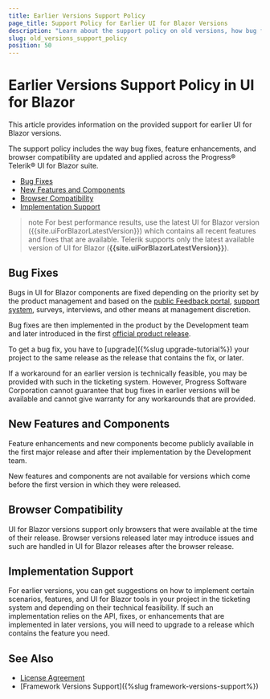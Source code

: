 ```yaml
---
title: Earlier Versions Support Policy
page_title: Support Policy for Earlier UI for Blazor Versions
description: "Learn about the support policy on old versions, how bug fixes and feature requests are implemented, and how you can get them."
slug: old_versions_support_policy
position: 50
---
```


# Earlier Versions Support Policy in UI for Blazor

This article provides information on the provided support for earlier UI for Blazor versions.

The support policy includes the way bug fixes, feature enhancements, and browser compatibility are updated and applied across the Progress&reg; Telerik&reg; UI for Blazor suite.

* [Bug Fixes](#bug-fixes)
* [New Features and Components](#new-features-and-components)
* [Browser Compatibility](#browser-compatibility)
* [Implementation Support](#implementation-support)

>note For best performance results, use the latest UI for Blazor version ({{site.uiForBlazorLatestVersion}}) which contains all recent features and fixes that are available. Telerik supports only the latest available version of UI for Blazor (**{{site.uiForBlazorLatestVersion}}**).

## Bug Fixes

Bugs in UI for Blazor components are fixed depending on the priority set by the product management and based on the [public Feedback portal](https://feedback.telerik.com/blazor), [support system](https://www.telerik.com/account/support-tickets), surveys, interviews, and other means at management discretion.

Bug fixes are then implemented in the product by the Development team and later introduced in the first [official product release](https://www.telerik.com/support/whats-new/blazor-ui/release-history).

To get a bug fix, you have to [upgrade]({%slug upgrade-tutorial%}) your project to the same release as the release that contains the fix, or later.

If a workaround for an earlier version is technically feasible, you may be provided with such in the ticketing system. However, Progress Software Corporation cannot guarantee that bug fixes in earlier versions will be available and cannot give warranty for any workarounds that are provided.

## New Features and Components

Feature enhancements and new components become publicly available in the first major release and after their implementation by the Development team.

New features and components are not available for versions which come before the first version in which they were released.

## Browser Compatibility

UI for Blazor versions support only browsers that were available at the time of their release. Browser versions released later may introduce issues and such are handled in UI for Blazor releases after the browser release.

## Implementation Support

For earlier versions, you can get suggestions on how to implement certain scenarios, features, and UI for Blazor tools in your project in the ticketing system and depending on their technical feasibility. If such an implementation relies on the API, fixes, or enhancements that are implemented in later versions, you will need to upgrade to a release which contains the feature you need.

## See Also

* [License Agreement](https://www.telerik.com/purchase/license-agreement/blazor-ui)
* [Framework Versions Support]({%slug framework-versions-support%})
